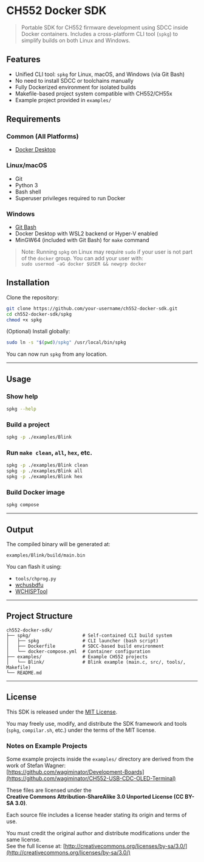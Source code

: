 

# CH552 Docker SDK

> Portable SDK for CH552 firmware development using SDCC inside Docker containers. Includes a cross-platform CLI tool (`spkg`) to simplify builds on both Linux and Windows.

## Features

- Unified CLI tool: `spkg` for Linux, macOS, and Windows (via Git Bash)
- No need to install SDCC or toolchains manually
- Fully Dockerized environment for isolated builds
- Makefile-based project system compatible with CH552/CH55x
- Example project provided in `examples/`


## Requirements

### Common (All Platforms)

- [Docker Desktop](https://www.docker.com/products/docker-desktop)

### Linux/macOS

- Git
- Python 3
- Bash shell
- Superuser privileges required to run Docker

### Windows

- [Git Bash](https://gitforwindows.org/)
- Docker Desktop with WSL2 backend or Hyper-V enabled
- MinGW64 (included with Git Bash) for `make` command

> Note: Running `spkg` on Linux may require `sudo` if your user is not part of the `docker` group. You can add your user with:  
> `sudo usermod -aG docker $USER && newgrp docker`

## Installation

Clone the repository:

```bash
git clone https://github.com/your-username/ch552-docker-sdk.git
cd ch552-docker-sdk/spkg
chmod +x spkg
```

(Optional) Install globally:

```bash
sudo ln -s "$(pwd)/spkg" /usr/local/bin/spkg
```

You can now run `spkg` from any location.

---

## Usage

### Show help

```bash
spkg --help
```

### Build a project

```bash
spkg -p ./examples/Blink
```

### Run `make clean`, `all`, `hex`, etc.

```bash
spkg -p ./examples/Blink clean
spkg -p ./examples/Blink all
spkg -p ./examples/Blink hex
```

### Build Docker image

```bash
spkg compose
```

---

## Output

The compiled binary will be generated at:

```
examples/Blink/build/main.bin
```

You can flash it using:

- `tools/chprog.py`
- [wchusbdfu](https://github.com/DeqingSun/ch554tools)
- [WCHISPTool](https://www.wch-ic.com/downloads/WCHISPTool_Setup_exe.html)

---

## Project Structure

```
ch552-docker-sdk/
├── spkg/                   # Self-contained CLI build system
│   ├── spkg                # CLI launcher (bash script)
│   ├── Dockerfile          # SDCC-based build environment
│   └── docker-compose.yml  # Container configuration
├── examples/               # Example CH552 projects
│   └── Blink/              # Blink example (main.c, src/, tools/, Makefile)
└── README.md
```

---
## License

This SDK is released under the [MIT License](LICENSE).

You may freely use, modify, and distribute the SDK framework and tools (`spkg`, `compilar.sh`, etc.) under the terms of the MIT license.

### Notes on Example Projects

Some example projects inside the `examples/` directory are derived from the work of Stefan Wagner:  
[https://github.com/wagiminator/Development-Boards](https://github.com/wagiminator/CH552-USB-CDC-OLED-Terminal)

These files are licensed under the  
**Creative Commons Attribution-ShareAlike 3.0 Unported License (CC BY-SA 3.0)**.

Each source file includes a license header stating its origin and terms of use.

You must credit the original author and distribute modifications under the same license.  
See the full license at: [http://creativecommons.org/licenses/by-sa/3.0/](http://creativecommons.org/licenses/by-sa/3.0/)
